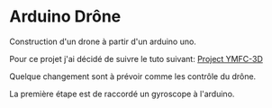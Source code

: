 # Arduino Drône

Construction d'un drone à partir d'un arduino uno.

Pour ce projet j'ai décidé de suivre le tuto suivant:
[Project YMFC-3D](https://www.youtube.com/watch?v=XFxqFQwRumc&list=PL0K4VDicBzsibZqfa42DVxC8CGCMB7G2G)

Quelque changement sont à prévoir comme les contrôle du drône.

La première étape est de raccordé un gyroscope à l'arduino.
